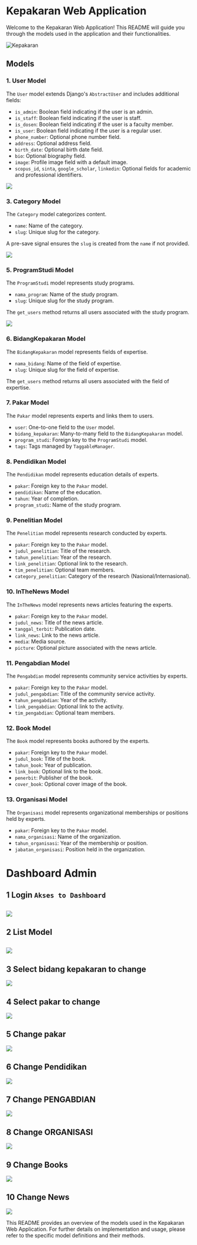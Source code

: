 # Kepakaran Web Application

Welcome to the Kepakaran Web Application! This README will guide you through the models used in the application and their functionalities.

![Kepakaran](/screenshot/pakar.bisdigunm.com_.png)

## Models

### 1. User Model
The `User` model extends Django's `AbstractUser` and includes additional fields:
- `is_admin`: Boolean field indicating if the user is an admin.
- `is_staff`: Boolean field indicating if the user is staff.
- `is_dosen`: Boolean field indicating if the user is a faculty member.
- `is_user`: Boolean field indicating if the user is a regular user.
- `phone_number`: Optional phone number field.
- `address`: Optional address field.
- `birth_date`: Optional birth date field.
- `bio`: Optional biography field.
- `image`: Profile image field with a default image.
- `scopus_id`, `sinta`, `google_scholar`, `linkedin`: Optional fields for academic and professional identifiers.

![](/screenshot/pakar.bisdigunm.com_pakar_alamyin_.png)


### 3. Category Model
The `Category` model categorizes content.
- `name`: Name of the category.
- `slug`: Unique slug for the category.

A pre-save signal ensures the `slug` is created from the `name` if not provided.

![](/screenshot/pakar.bisdigunm.com_adminku_accounts_bidangkepakaran_.png)

### 5. ProgramStudi Model
The `ProgramStudi` model represents study programs.
- `nama_program`: Name of the study program.
- `slug`: Unique slug for the study program.

The `get_users` method returns all users associated with the study program.

![](/screenshot/pakar.bisdigunm.com_adminku_accounts_programstudi_.png)

### 6. BidangKepakaran Model
The `BidangKepakaran` model represents fields of expertise.
- `nama_bidang`: Name of the field of expertise.
- `slug`: Unique slug for the field of expertise.

The `get_users` method returns all users associated with the field of expertise.
[](/screenshot/pakar.bisdigunm.com_adminku_accounts_bidangkepakaran_.png)


### 7. Pakar Model
The `Pakar` model represents experts and links them to users.
- `user`: One-to-one field to the `User` model.
- `bidang_kepakaran`: Many-to-many field to the `BidangKepakaran` model.
- `program_studi`: Foreign key to the `ProgramStudi` model.
- `tags`: Tags managed by `TaggableManager`.

### 8. Pendidikan Model
The `Pendidikan` model represents education details of experts.
- `pakar`: Foreign key to the `Pakar` model.
- `pendidikan`: Name of the education.
- `tahun`: Year of completion.
- `program_studi`: Name of the study program.


### 9. Penelitian Model
The `Penelitian` model represents research conducted by experts.
- `pakar`: Foreign key to the `Pakar` model.
- `judul_penelitian`: Title of the research.
- `tahun_penelitian`: Year of the research.
- `link_penelitian`: Optional link to the research.
- `tim_penelitian`: Optional team members.
- `category_penelitian`: Category of the research (Nasional/Internasional).

### 10. InTheNews Model
The `InTheNews` model represents news articles featuring the experts.
- `pakar`: Foreign key to the `Pakar` model.
- `judul_news`: Title of the news article.
- `tanggal_terbit`: Publication date.
- `link_news`: Link to the news article.
- `media`: Media source.
- `picture`: Optional picture associated with the news article.

### 11. Pengabdian Model
The `Pengabdian` model represents community service activities by experts.
- `pakar`: Foreign key to the `Pakar` model.
- `judul_pengabdian`: Title of the community service activity.
- `tahun_pengabdian`: Year of the activity.
- `link_pengabdian`: Optional link to the activity.
- `tim_pengabdian`: Optional team members.

### 12. Book Model
The `Book` model represents books authored by the experts.
- `pakar`: Foreign key to the `Pakar` model.
- `judul_book`: Title of the book.
- `tahun_book`: Year of publication.
- `link_book`: Optional link to the book.
- `penerbit`: Publisher of the book.
- `cover_book`: Optional cover image of the book.

### 13. Organisasi Model
The `Organisasi` model represents organizational memberships or positions held by experts.
- `pakar`: Foreign key to the `Pakar` model.
- `nama_organisasi`: Name of the organization.
- `tahun_organisasi`: Year of the membership or position.
- `jabatan_organisasi`: Position held in the organization.


# Dashboard Admin

## 1 Login `Akses to Dashboard`
![](/screenshot/pakar.bisdigunm.com_adminku_login__next=_adminku_.png)
---

## 2 List Model
![](/screenshot/pakar.bisdigunm.com_adminku_.png)
---

## 3 Select bidang kepakaran to change 
![](/screenshot/pakar.bisdigunm.com_adminku_accounts_bidangkepakaran_.png)

## 4 Select pakar to change 
![](/screenshot/pakar.bisdigunm.com_adminku_accounts_pakar_%20(1).png)

## 5 Change pakar 
![](/screenshot/pakar.bisdigunm.com_adminku_accounts_pakar_2_change_.png)

## 6 Change Pendidikan
![](/screenshot/pakar.bisdigunm.com_adminku_accounts_pakar_2_change_%20(1).png)

## 7 Change PENGABDIAN
![](/screenshot/pakar.bisdigunm.com_adminku_accounts_pakar_2_change_%20(2).png)

## 8 Change ORGANISASI
![](/screenshot/pakar.bisdigunm.com_adminku_accounts_pakar_2_change_%20(3).png)


## 9 Change Books 
![](/screenshot/pakar.bisdigunm.com_adminku_accounts_pakar_2_change_%20(4).png)

## 10 Change News 
![](/screenshot/pakar.bisdigunm.com_adminku_accounts_pakar_2_change_%20(5).png)


This README provides an overview of the models used in the Kepakaran Web Application. For further details on implementation and usage, please refer to the specific model definitions and their methods.